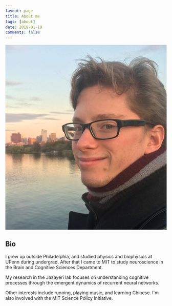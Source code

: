 ```yaml
---
layout: page
title: About me
tags: [about]
date: 2019-01-19
comments: false
---
```



![Chillin' in Boston](assets/img/charles_sunset.jpg)


## Bio
I grew up outside Philadelphia, and studied physics and biophysics at UPenn during undergrad. After that I came to MIT to study neuroscience in the Brain and Cognitive Sciences Department.

My research in the Jazayeri lab focuses on understanding cognitive processes through the emergent dynamics of recurrent neural networks.

Other interests include running, playing music, and learning Chinese. I'm also involved with the MIT Science Policy Initiative.